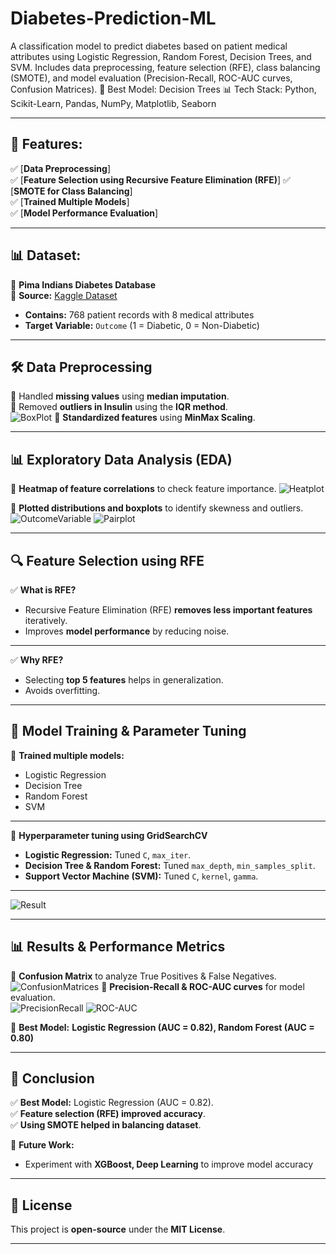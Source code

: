 # Diabetes-Prediction-ML
A classification model to predict diabetes based on patient medical attributes using Logistic Regression, Random Forest, Decision Trees, and SVM. Includes data preprocessing, feature selection (RFE), class balancing (SMOTE), and model evaluation (Precision-Recall, ROC-AUC curves, Confusion Matrices).
🚀 Best Model: Decision Trees
📊 Tech Stack: Python, Scikit-Learn, Pandas, NumPy, Matplotlib, Seaborn

---

## 📌 Features:
✅ [**Data Preprocessing**]  
✅ [**Feature Selection using Recursive Feature Elimination (RFE)**] 
✅ [**SMOTE for Class Balancing**]  
✅ [**Trained Multiple Models**]  
✅ [**Model Performance Evaluation**]

---

## 📊 Dataset:
📌 **Pima Indians Diabetes Database**  
📂 **Source:** [Kaggle Dataset](https://www.kaggle.com/datasets/uciml/pima-indians-diabetes-database)  
- **Contains:** 768 patient records with 8 medical attributes  
- **Target Variable:** `Outcome` (1 = Diabetic, 0 = Non-Diabetic)

---

## **🛠 Data Preprocessing**
🔹 Handled **missing values** using **median imputation**.  
🔹 Removed **outliers in Insulin** using the **IQR method**.  
![BoxPlot](images/BoxPlot.png)
🔹 **Standardized features** using **MinMax Scaling**.

---

## **📊 Exploratory Data Analysis (EDA)**  
🔹 **Heatmap of feature correlations** to check feature importance.
![Heatplot](images/Heatplot.png)

🔹 **Plotted distributions and boxplots** to identify skewness and outliers.
![OutcomeVariable](images/OutcomeVariable.png)
![Pairplot](images/Pairplot.png)



---

## **🔍 Feature Selection using RFE**
✅ **What is RFE?**  
- Recursive Feature Elimination (RFE) **removes less important features** iteratively.
- Improves **model performance** by reducing noise.

---

✅ **Why RFE?**  
- Selecting **top 5 features** helps in generalization.
- Avoids overfitting.
  
---

## **🧠 Model Training & Parameter Tuning**
🔹 **Trained multiple models:**  
- Logistic Regression  
- Decision Tree  
- Random Forest  
- SVM
  
---

🔹 **Hyperparameter tuning using GridSearchCV**  
- **Logistic Regression:** Tuned `C`, `max_iter`.  
- **Decision Tree & Random Forest:** Tuned `max_depth`, `min_samples_split`.
- **Support Vector Machine (SVM):** Tuned `C`, `kernel`, `gamma`.

---
![Result](images/Result.png)

---
## **📊 Results & Performance Metrics**
🔹 **Confusion Matrix** to analyze True Positives & False Negatives.
![ConfusionMatrices](images/ConfusionMatrices.png)
🔹 **Precision-Recall & ROC-AUC curves** for model evaluation.  
![PrecisionRecall](images/Precision-Recall.png)
![ROC-AUC](images/ROC-AUC.png)

📌 **Best Model:** **Logistic Regression (AUC = 0.82), Random Forest (AUC = 0.80)** 


---

## **📌 Conclusion**
✅ **Best Model:** Logistic Regression (AUC = 0.82).  
✅ **Feature selection (RFE) improved accuracy**.  
✅ **Using SMOTE helped in balancing dataset**.  

📌 **Future Work:**  
- Experiment with **XGBoost, Deep Learning** to improve model accuracy

---

## 📜 License
This project is **open-source** under the **MIT License**.

---
